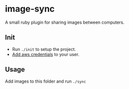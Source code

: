 # image-sync

A small ruby plugin for sharing images between computers.

## Init

* Run `./init` to setup the project.
* [Add aws credentials](http://docs.aws.amazon.com/cli/latest/userguide/cli-config-files.html) to your user.

## Usage

Add images to this folder and run `./sync`